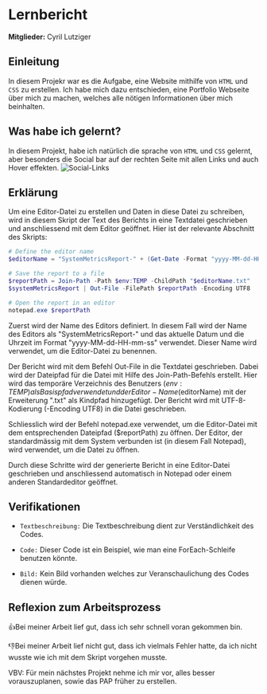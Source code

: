# Lernbericht

**Mitglieder:** Cyril Lutziger

## Einleitung
In diesem Projekr war es die Aufgabe, eine Website mithilfe von `HTML` und `CSS` zu erstellen. Ich habe mich dazu entschieden, eine Portfolio Webseite über mich zu machen, welches alle nötigen Informationen über mich beinhalten.

## Was habe ich gelernt?
In diesem Projekt, habe ich natürlich die sprache von `HTML` und `CSS` gelernt, aber besonders die Social bar auf der rechten Seite mit allen Links und auch Hover effekten. 
![Social-Links](https://github.com/Cikle/My-Portfolio/assets/110893288/b91e5812-27a3-48dd-ac56-76947cc54b73)



## Erklärung
Um eine Editor-Datei zu erstellen und Daten in diese Datei zu schreiben, wird in diesem Skript der Text des Berichts in eine Textdatei geschrieben und anschliessend mit dem Editor geöffnet. Hier ist der relevante Abschnitt des Skripts:

```ps1
# Define the editor name
$editorName = "SystemMetricsReport-" + (Get-Date -Format "yyyy-MM-dd-HH-mm-ss")

# Save the report to a file
$reportPath = Join-Path -Path $env:TEMP -ChildPath "$editorName.txt"
$systemMetricsReport | Out-File -FilePath $reportPath -Encoding UTF8

# Open the report in an editor
notepad.exe $reportPath
```

Zuerst wird der Name des Editors definiert. In diesem Fall wird der Name des Editors als "SystemMetricsReport-" und das aktuelle Datum und die Uhrzeit im Format "yyyy-MM-dd-HH-mm-ss" verwendet. Dieser Name wird verwendet, um die Editor-Datei zu benennen.

Der Bericht wird mit dem Befehl Out-File in die Textdatei geschrieben. Dabei wird der Dateipfad für die Datei mit Hilfe des Join-Path-Befehls erstellt. Hier wird das temporäre Verzeichnis des Benutzers ($env:TEMP) als Basispfad verwendet und der Editor-Name ($editorName) mit der Erweiterung ".txt" als Kindpfad hinzugefügt. Der Bericht wird mit UTF-8-Kodierung (-Encoding UTF8) in die Datei geschrieben.

Schliesslich wird der Befehl notepad.exe verwendet, um die Editor-Datei mit dem entsprechenden Dateipfad ($reportPath) zu öffnen. Der Editor, der standardmässig mit dem System verbunden ist (in diesem Fall Notepad), wird verwendet, um die Datei zu öffnen.

Durch diese Schritte wird der generierte Bericht in eine Editor-Datei geschrieben und anschliessend automatisch in Notepad oder einem anderen Standardeditor geöffnet.

## Verifikationen

* `Textbeschreibung:` Die Textbeschreibung dient zur Verständlichkeit des Codes.

* `Code:` Dieser Code ist ein Beispiel, wie man eine ForEach-Schleife benutzen könnte.

* `Bild:` Kein Bild vorhanden welches zur Veranschaulichung des Codes dienen würde.


## Reflexion zum Arbeitsprozess

👍Bei meiner Arbeit lief gut, dass ich sehr schnell voran gekommen bin.

👎Bei meiner Arbeit lief nicht gut, dass ich vielmals Fehler hatte, da ich nicht wusste wie ich mit dem Skript vorgehen musste.

VBV: Für mein nächstes Projekt nehme ich mir vor, alles besser vorauszuplanen, sowie das PAP früher zu erstellen.
